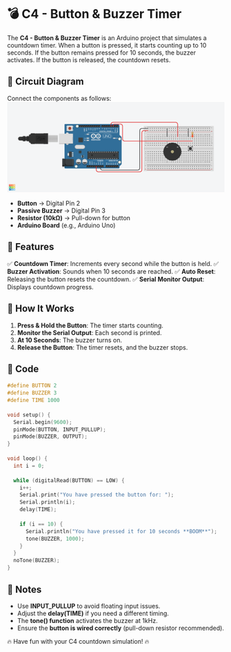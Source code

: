 # 💣 C4 - Button & Buzzer Timer

The **C4 - Button & Buzzer Timer** is an Arduino project that simulates a countdown timer. When a button is pressed, it starts counting up to 10 seconds. If the button remains pressed for 10 seconds, the buzzer activates. If the button is released, the countdown resets.

## 📸 Circuit Diagram
Connect the components as follows:
![Circuit Diagram](BOMB.png)

- **Button** → Digital Pin 2
- **Passive Buzzer** → Digital Pin 3
- **Resistor (10kΩ)** → Pull-down for button
- **Arduino Board** (e.g., Arduino Uno)

## 🔧 Features
✅ **Countdown Timer**: Increments every second while the button is held.
✅ **Buzzer Activation**: Sounds when 10 seconds are reached.
✅ **Auto Reset**: Releasing the button resets the countdown.
✅ **Serial Monitor Output**: Displays countdown progress.

## 🚀 How It Works
1. **Press & Hold the Button**: The timer starts counting.
2. **Monitor the Serial Output**: Each second is printed.
3. **At 10 Seconds**: The buzzer turns on.
4. **Release the Button**: The timer resets, and the buzzer stops.

## 📜 Code
```cpp
#define BUTTON 2
#define BUZZER 3
#define TIME 1000

void setup() {
  Serial.begin(9600);
  pinMode(BUTTON, INPUT_PULLUP);
  pinMode(BUZZER, OUTPUT);
}

void loop() {
  int i = 0;

  while (digitalRead(BUTTON) == LOW) {
    i++;
    Serial.print("You have pressed the button for: ");
    Serial.println(i);
    delay(TIME);
    
    if (i == 10) {
      Serial.println("You have pressed it for 10 seconds **BOOM**");
      tone(BUZZER, 1000);
    }
  }
  noTone(BUZZER);
}
```

## 📢 Notes
- Use **INPUT_PULLUP** to avoid floating input issues.
- Adjust the **delay(TIME)** if you need a different timing.
- The **tone() function** activates the buzzer at 1kHz.
- Ensure the **button is wired correctly** (pull-down resistor recommended).

🔥 Have fun with your C4 countdown simulation! 🔥

